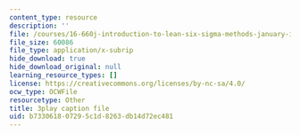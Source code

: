```yaml
---
content_type: resource
description: ''
file: /courses/16-660j-introduction-to-lean-six-sigma-methods-january-iap-2012/b733061807295c1d8263db14d72ec481_dNvt3SSm9Jc.vtt
file_size: 60086
file_type: application/x-subrip
hide_download: true
hide_download_original: null
learning_resource_types: []
license: https://creativecommons.org/licenses/by-nc-sa/4.0/
ocw_type: OCWFile
resourcetype: Other
title: 3play caption file
uid: b7330618-0729-5c1d-8263-db14d72ec481
---
```

